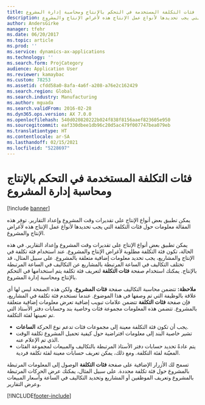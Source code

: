 ```yaml
---
title: فئات التكلفة المستخدمة في التحكم بالإنتاج ومحاسبة إدارة المشروع
description: يمكن تطبيق بعض أنواع الإنتاج على تقديرات وقت المشروع وإعداد التقارير. توفر هذه المقالة معلومات حول فئات التكلفة التي يجب تحديدها لأنواع عمل الإنتاج هذه لأغراض الإنتاج والمشروع.
author: AndersGirke
manager: tfehr
ms.date: 06/20/2017
ms.topic: article
ms.prod: ''
ms.service: dynamics-ax-applications
ms.technology: ''
ms.search.form: ProjCategory
audience: Application User
ms.reviewer: kamaybac
ms.custom: 78253
ms.assetid: cfdd58a0-8afa-4a6f-a208-a76e2c162429
ms.search.region: Global
ms.search.industry: Manufacturing
ms.author: mguada
ms.search.validFrom: 2016-02-28
ms.dyn365.ops.version: AX 7.0.0
ms.openlocfilehash: 540d020820222b024f838f8156aaef823605e950
ms.sourcegitcommit: eaf330dbee1db96c20d5ac479f007747bea079eb
ms.translationtype: HT
ms.contentlocale: ar-SA
ms.lasthandoff: 02/15/2021
ms.locfileid: "5228697"
---
```

# <a name="cost-categories-used-in-production-control-and-project-management-accounting"></a>فئات التكلفة المستخدمة في التحكم بالإنتاج ومحاسبة إدارة المشروع

[!include [banner](../includes/banner.md)]

يمكن تطبيق بعض أنواع الإنتاج على تقديرات وقت المشروع وإعداد التقارير. توفر هذه المقالة معلومات حول فئات التكلفة التي يجب تحديدها لأنواع عمل الإنتاج هذه لأغراض الإنتاج والمشروع.

يمكن تطبيق بعض أنواع الإنتاج على تقديرات وقت المشروع وإعداد التقارير. في هذه الحالة، تكون فئة التكلفة مطلوبة لأغراض الإنتاج والمشروع. عند استخدام فئة تكلفة في الإنتاج والمشاريع، يجب تحديد معلومات إضافية متعلقة بالمشروع.‬ على سبيل المثال، قد تختلف التكاليف في الساعة المرتبطة بالمشاريع عن التكاليف في الساعة المرتبطة بالإنتاج. يمكنك استخدام صفحة **فئات التكلفة** لتعريف فئة تكلفة يتم استخدامها في التحكم بالإنتاج ومحاسبة إدارة المشروع. 

**ملاحظة:** تتضمن محاسبة التكاليف صفحة **فئات المشروع**، ولكن هذه الصفحة ليس لها أي علاقة بالوظيفة التي تم وصفها في هذا الموضوع. عندما تستخدم فئة تكلفة في المشاريع، فإن صفحة **فئات التكلفة** تتضمن علامات تبويب إضافية تعرض معلومات إضافية متعلقة بالمشروع. تتضمن هذه المعلومات مجموعة فئات وخاصية بند وحسابات دفتر الأستاذ التي تم تعيينها لفئة التكلفة.

-   يجب أن تكون فئة التكلفة معينة إلى مجموعات فئات تدعم نوع الحركة **الساعات**.
-   تشير خاصية البند إلى معلومات افتراضية حول كيفية تحميل المشروع تكلفة الوقت الذي تم الإعلام عنه.
-   يتم عادةً تحديد حسابات دفتر الأستاذ المرتبطة بالتكاليف والمبيعات لمجموعة الفئات المعيّنة لفئة التكلفة. ومع ذلك، يمكن تعريف حسابات معينة لفئة تكلفة فردية.

تسمح لك الأزرار الإضافية على صفحة **فئات التكلفة** الوصول إلى المعلومات المرتبطة بالمشروع حول فئة تكلفة محددة. على سبيل المثال، يمكنك عرض الحركات المرتبطة بالمشروع وتعريف الموظفين أو المشاريع وتحديد التكاليف في الساعة وأسعار المبيعات وعرض التقارير.





[!INCLUDE[footer-include](../../includes/footer-banner.md)]